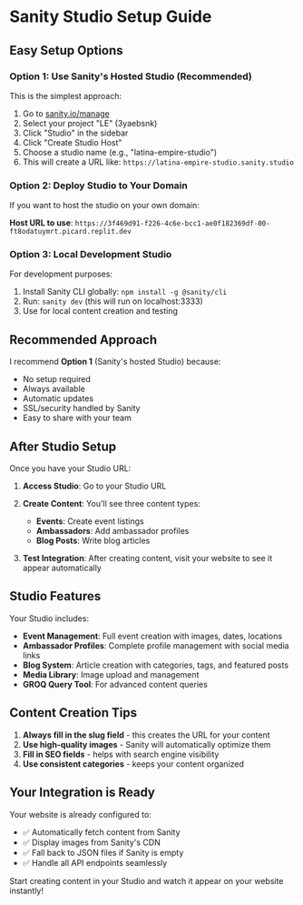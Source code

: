# Sanity Studio Setup Guide

## Easy Setup Options

### Option 1: Use Sanity's Hosted Studio (Recommended)
This is the simplest approach:

1. Go to [sanity.io/manage](https://sanity.io/manage)
2. Select your project "LE" (3yaebsnk)
3. Click "Studio" in the sidebar
4. Click "Create Studio Host"
5. Choose a studio name (e.g., "latina-empire-studio")
6. This will create a URL like: `https://latina-empire-studio.sanity.studio`

### Option 2: Deploy Studio to Your Domain
If you want to host the studio on your own domain:

**Host URL to use**: `https://3f469d91-f226-4c6e-bcc1-ae0f182369df-00-ft8odatuymrt.picard.replit.dev`

### Option 3: Local Development Studio
For development purposes:

1. Install Sanity CLI globally: `npm install -g @sanity/cli`
2. Run: `sanity dev` (this will run on localhost:3333)
3. Use for local content creation and testing

## Recommended Approach

I recommend **Option 1** (Sanity's hosted Studio) because:
- No setup required
- Always available
- Automatic updates
- SSL/security handled by Sanity
- Easy to share with your team

## After Studio Setup

Once you have your Studio URL:

1. **Access Studio**: Go to your Studio URL
2. **Create Content**: You'll see three content types:
   - **Events**: Create event listings
   - **Ambassadors**: Add ambassador profiles  
   - **Blog Posts**: Write blog articles

3. **Test Integration**: After creating content, visit your website to see it appear automatically

## Studio Features

Your Studio includes:
- **Event Management**: Full event creation with images, dates, locations
- **Ambassador Profiles**: Complete profile management with social media links
- **Blog System**: Article creation with categories, tags, and featured posts
- **Media Library**: Image upload and management
- **GROQ Query Tool**: For advanced content queries

## Content Creation Tips

1. **Always fill in the slug field** - this creates the URL for your content
2. **Use high-quality images** - Sanity will automatically optimize them
3. **Fill in SEO fields** - helps with search engine visibility
4. **Use consistent categories** - keeps your content organized

## Your Integration is Ready

Your website is already configured to:
- ✅ Automatically fetch content from Sanity
- ✅ Display images from Sanity's CDN
- ✅ Fall back to JSON files if Sanity is empty
- ✅ Handle all API endpoints seamlessly

Start creating content in your Studio and watch it appear on your website instantly!